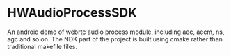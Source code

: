 # HWAudioProcessSDK #
An android demo of webrtc audio process module, including aec, aecm, ns, agc and so on. The NDK part of the project is built using cmake  rather than traditional makefile files.
